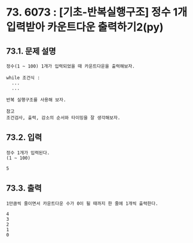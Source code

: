 # 73. 6073 : [기초-반복실행구조] 정수 1개 입력받아 카운트다운 출력하기2(py)
## 73.1. 문제 설명
```
정수(1 ~ 100) 1개가 입력되었을 때 카운트다운을 출력해보자.

while 조건식 :
  ...
  ...

반복 실행구조를 사용해 보자.

참고
조건검사, 출력, 감소의 순서와 타이밍을 잘 생각해보자.
```
## 73.2. 입력
```
정수 1개가 입력된다.
(1 ~ 100)

5
```
## 73.3. 출력
```
1만큼씩 줄이면서 카운트다운 수가 0이 될 때까지 한 줄에 1개씩 출력한다.

4
3
2
1
0
```
